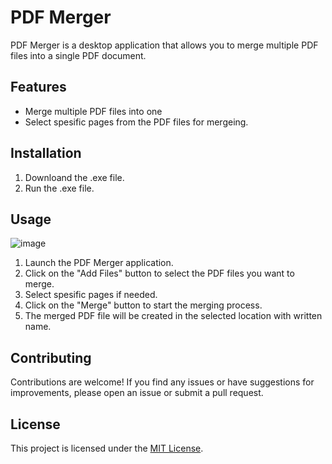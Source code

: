 # PDF Merger

PDF Merger is a desktop application that allows you to merge multiple PDF files into a single PDF document.

## Features

- Merge multiple PDF files into one
- Select spesific pages from the PDF files for mergeing.

## Installation

1. Downloand the .exe file.
2. Run the .exe file.

## Usage
![image](https://github.com/goktuggokcenO/PDF-Merger/assets/102878455/b607ef13-1cbb-4e87-b9e3-881175c1f26b)

1. Launch the PDF Merger application.
2. Click on the "Add Files" button to select the PDF files you want to merge.
3. Select spesific pages if needed.
5. Click on the "Merge" button to start the merging process.
6. The merged PDF file will be created in the selected location with written name.

## Contributing

Contributions are welcome! If you find any issues or have suggestions for improvements, please open an issue or submit a pull request.

## License

This project is licensed under the [MIT License](LICENSE).
